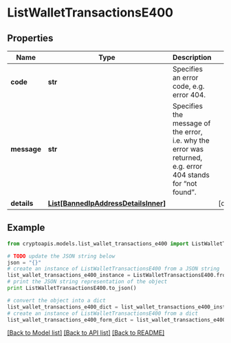 # ListWalletTransactionsE400


## Properties
Name | Type | Description | Notes
------------ | ------------- | ------------- | -------------
**code** | **str** | Specifies an error code, e.g. error 404. | 
**message** | **str** | Specifies the message of the error, i.e. why the error was returned, e.g. error 404 stands for “not found”. | 
**details** | [**List[BannedIpAddressDetailsInner]**](BannedIpAddressDetailsInner.md) |  | [optional] 

## Example

```python
from cryptoapis.models.list_wallet_transactions_e400 import ListWalletTransactionsE400

# TODO update the JSON string below
json = "{}"
# create an instance of ListWalletTransactionsE400 from a JSON string
list_wallet_transactions_e400_instance = ListWalletTransactionsE400.from_json(json)
# print the JSON string representation of the object
print ListWalletTransactionsE400.to_json()

# convert the object into a dict
list_wallet_transactions_e400_dict = list_wallet_transactions_e400_instance.to_dict()
# create an instance of ListWalletTransactionsE400 from a dict
list_wallet_transactions_e400_form_dict = list_wallet_transactions_e400.from_dict(list_wallet_transactions_e400_dict)
```
[[Back to Model list]](../README.md#documentation-for-models) [[Back to API list]](../README.md#documentation-for-api-endpoints) [[Back to README]](../README.md)


